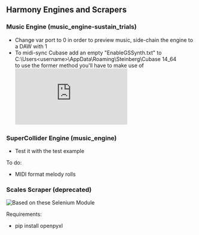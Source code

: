 ## Harmony Engines and Scrapers

### Music Engine (music_engine-sustain_trials)
 - Change var port to 0 in order to preview music, side-chain the engine to a DAW with 1  
 - To midi-sync Cubase add an empty "EnableGSSynth.txt" to C:\Users\<username>\AppData\Roaming\Steinberg\Cubase 14_64  
 to use the former method you'll have to make use of ![LoopMidi](https://www.tobias-erichsen.de/software/loopmidi.html)  
      
### SuperCollider Engine (music_engine)
 - Test it with the test example  
  
To do:  
 - MIDI format melody rolls  
  
### Scales Scraper (deprecated)
![Based on these Selenium Module](https://github.com/scripting-drafts/Selenium-Module)  

Requirements:  
 - pip install openpyxl  

